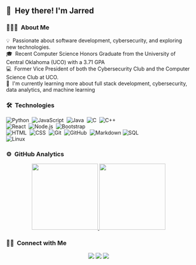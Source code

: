 ## 👋 &nbsp;Hey there! I'm Jarred

### 👨🏻‍💻 &nbsp;About Me

💡 &nbsp;Passionate about software development, cybersecurity, and exploring new technologies.\
🎓 &nbsp;Recent Computer Science Honors Graduate from the University of Central Oklahoma (UCO) with a 3.71 GPA\
💻 &nbsp;Former Vice President of both the Cybersecurity Club and the Computer Science Club at UCO.\
🌱 &nbsp;I'm currently learning more about full stack development, cybersecurity, data analytics, and machine learning

### 🛠 &nbsp;Technologies

![Python](https://img.shields.io/badge/-Python-05122A?style=flat&logo=python)&nbsp;
![JavaScript](https://img.shields.io/badge/-JavaScript-05122A?style=flat&logo=javascript)&nbsp;
![Java](https://img.shields.io/badge/-Java-05122A?style=flat&logo=Java&logoColor=FFA518)&nbsp;
![C](https://img.shields.io/badge/-C-05122A?style=flat&logo=C&logoColor=A8B9CC)&nbsp;
![C++](https://img.shields.io/badge/-C++-05122A?style=flat&logo=C%2B%2B&logoColor=00599C)&nbsp;\
![React](https://img.shields.io/badge/-React-05122A?style=flat&logo=react)&nbsp;
![Node.js](https://img.shields.io/badge/-Node.js-05122A?style=flat&logo=node.js)&nbsp;
![Bootstrap](https://img.shields.io/badge/-Bootstrap-05122A?style=flat&logo=bootstrap&logoColor=563D7C)\
![HTML](https://img.shields.io/badge/-HTML-05122A?style=flat&logo=HTML5)&nbsp;
![CSS](https://img.shields.io/badge/-CSS-05122A?style=flat&logo=CSS3&logoColor=1572B6)&nbsp;
![Git](https://img.shields.io/badge/-Git-05122A?style=flat&logo=git)&nbsp;
![GitHub](https://img.shields.io/badge/-GitHub-05122A?style=flat&logo=github)&nbsp;
![Markdown](https://img.shields.io/badge/-Markdown-05122A?style=flat&logo=markdown)
![SQL](https://img.shields.io/badge/-SQL-05122A?style=flat&logo=sql)&nbsp;\
![Linux](https://img.shields.io/badge/-Linux-05122A?style=flat&logo=linux)&nbsp;


### ⚙️ &nbsp;GitHub Analytics

<p align="center">
<a href="https://github.com/pineconeTree">
  <img height="180em" src="https://github-readme-stats-eight-theta.vercel.app/api?username=pineconeTree&show_icons=true&theme=algolia&include_all_commits=true&count_private=true"/>
  <img height="180em" src="https://github-readme-stats-eight-theta.vercel.app/api/top-langs/?username=pineconeTree&layout=compact&langs_count=8&theme=algolia"/>
</a>
</p>

### 🤝🏻 &nbsp;Connect with Me

<p align="center">
<a href="https://www.pineconeTree.me"><img src="https://img.shields.io/badge/-pineconeTree.me-3423A6?style=flat&logo=Google-Chrome&logoColor=white"/></a>
<a href="www.linkedin.com/in/pineconetree"><img src="https://img.shields.io/badge/-Jarred%20Arthurs-0077B5?style=flat&logo=Linkedin&logoColor=white"/></a>
<a href="mailto:portfolio.wriggle349@passinbox.com"><img src="https://img.shields.io/badge/-Email-D14836?style=flat&logo=Gmail&logoColor=white"/></a>
</p>
